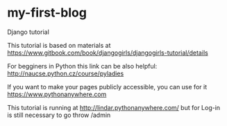 # my-first-blog
Django tutorial

This tutorial is based on materials at https://www.gitbook.com/book/djangogirls/djangogirls-tutorial/details

For begginers in Python this link can be also helpful: http://naucse.python.cz/course/pyladies

If you want to make your pages publicly accessible, you can use for it https://www.pythonanywhere.com

This tutorial is running at http://lindar.pythonanywhere.com/ but for Log-in is still necessary to go throw /admin
